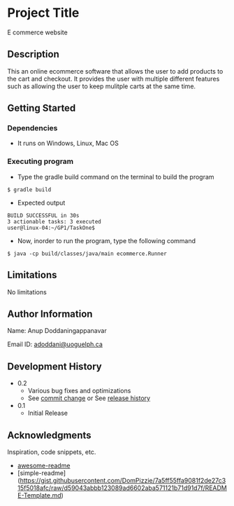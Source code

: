 
# Project Title

E commerce website

## Description

This an online ecommerce software that allows the user to add products to the cart and checkout. It provides the user with multiple different features such as allowing the user to keep mulitple carts at the same time.

## Getting Started

### Dependencies

* It runs on Windows, Linux, Mac OS



### Executing program

* Type the gradle build command on the terminal to build the program
```
$ gradle build
```
* Expected output 
```
BUILD SUCCESSFUL in 30s
3 actionable tasks: 3 executed
user@linux-04:~/GP1/TaskOne$
```
* Now, inorder to run the program, type the following command
```
$ java -cp build/classes/java/main ecommerce.Runner
```

## Limitations

No limitations 

## Author Information

Name: Anup Doddaningappanavar

Email ID: adoddani@uoguelph.ca

## Development History

* 0.2
    * Various bug fixes and optimizations
    * See [commit change]() or See [release history]()
* 0.1
    * Initial Release

## Acknowledgments

Inspiration, code snippets, etc.
* [awesome-readme](https://github.com/matiassingers/awesome-readme)
* [simple-readme] (https://gist.githubusercontent.com/DomPizzie/7a5ff55ffa9081f2de27c315f5018afc/raw/d59043abbb123089ad6602aba571121b71d91d7f/README-Template.md)



